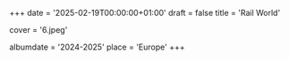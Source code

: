 +++
date = '2025-02-19T00:00:00+01:00'
draft = false
title = 'Rail World'

cover = '6.jpeg'

albumdate = '2024-2025'
place = 'Europe'
+++


